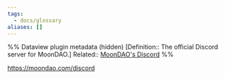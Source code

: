 ```yaml
---
tags:
  - docs/glossary
aliases: []
---
```

%% Dataview plugin metadata (hidden)
[Definition:: The official Discord server for MoonDAO.]
Related:: [MoonDAO's Discord](https://moondao.com/discord)
%%

https://moondao.com/discord